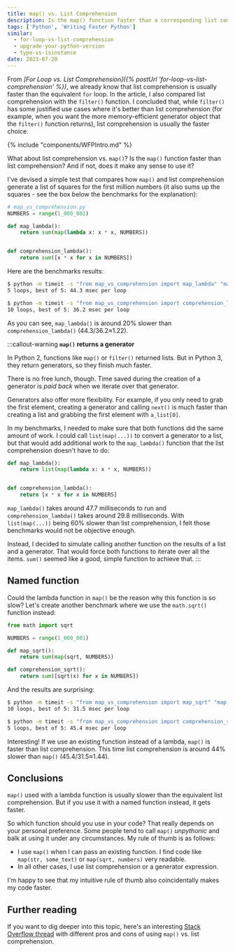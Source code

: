 ```yaml
---
title: map() vs. List Comprehension
description: Is the map() function faster than a corresponding list comprehension? That depends! Let's see how using lambda functions can affect the performance of map().
tags: ['Python', 'Writing Faster Python']
similar:
  - for-loop-vs-list-comprehension
  - upgrade-your-python-version
  - type-vs-isinstance
date: 2023-07-20
---
```


From *[For Loop vs. List Comprehension]({% postUrl 'for-loop-vs-list-comprehension' %})*, we already know that list comprehension is usually faster than the equivalent `for` loop. In the article, I also compared list comprehension with the `filter()` function. I concluded that, while `filter()` has some justified use cases where it's better than list comprehension (for example, when you want the more memory-efficient generator object that the `filter()` function returns), list comprehension is usually the faster choice.

{% include "components/WFPIntro.md" %}

What about list comprehension vs. `map()`? Is the `map()` function faster than list comprehension? And if not, does it make any sense to use it?

I've devised a simple test that compares how `map()` and list comprehension generate a list of squares for the first million numbers (it also sums up the squares - see the box below the benchmarks for the explanation):

```python
# map_vs_comprehension.py
NUMBERS = range(1_000_001)

def map_lambda():
    return sum(map(lambda x: x * x, NUMBERS))


def comprehension_lambda():
    return sum([x * x for x in NUMBERS])
```

Here are the benchmarks results:

```bash
$ python -m timeit -s "from map_vs_comprehension import map_lambda" "map_lambda()"
5 loops, best of 5: 44.3 msec per loop

$ python -m timeit -s "from map_vs_comprehension import comprehension_lambda" "comprehension_lambda()"
10 loops, best of 5: 36.2 msec per loop
```

As you can see, `map_lambda()` is around 20% slower than `comprehension_lambda()` (44.3/36.2≈1.22).

:::callout-warning
**`map()` returns a generator**

In Python 2, functions like `map()` or `filter()` returned lists. But in Python 3, they return generators, so they finish much faster.

There is no free lunch, though. Time saved during the creation of a generator is *paid back* when we iterate over that generator.

Generators also offer more flexibility. For example, if you only need to grab the first element, creating a generator and calling `next()` is much faster than creating a list and grabbing the first element with `a_list[0]`.

In my benchmarks, I needed to make sure that both functions did the same amount of work. I could call `list(map(...))` to convert a generator to a list, but that would add additional work to the `map_lambda()` function that the list comprehension doesn't have to do:

```python
def map_lambda():
    return list(map(lambda x: x * x, NUMBERS))


def comprehension_lambda():
    return [x * x for x in NUMBERS]
```

`map_lambda()` takes around 47.7 milliseconds to run and `comprehension_lambda()` takes around 29.8 milliseconds. With `list(map(...))` being 60% slower than list comprehension, I felt those benchmarks would not be objective enough.

Instead, I decided to simulate calling another function on the results of a list and a generator. That would force both functions to iterate over all the items. `sum()` seemed like a good, simple function to achieve that.
:::

## Named function

Could the lambda function in `map()` be the reason why this function is so slow? Let's create another benchmark where we use the `math.sqrt()` function instead:

```python
from math import sqrt

NUMBERS = range(1_000_001)

def map_sqrt():
    return sum(map(sqrt, NUMBERS))

def comprehension_sqrt():
    return sum([sqrt(x) for x in NUMBERS])
```

And the results are surprising:

```bash
$ python -m timeit -s "from map_vs_comprehension import map_sqrt" "map_sqrt()"
10 loops, best of 5: 31.5 msec per loop

$ python -m timeit -s "from map_vs_comprehension import comprehension_sqrt" "comprehension_sqrt()"
5 loops, best of 5: 45.4 msec per loop
```

Interesting! If we use an existing function instead of a lambda, `map()` is faster than list comprehension. This time list comprehension is around 44% slower than `map()` (45.4/31.5≈1.44).

## Conclusions

`map()` used with a lambda function is usually slower than the equivalent list comprehension. But if you use it with a named function instead, it gets faster.

So which function should you use in your code? That really depends on your personal preference. Some people tend to call `map()` *unpythonic* and balk at using it under any circumstances. My rule of thumb is as follows:

* I use `map()` when I can pass an existing function. I find code like `map(str, some_text)` or `map(sqrt, numbers)` very readable.
* In all other cases, I use list comprehension or a generator expression.

I'm happy to see that my intuitive rule of thumb also coincidentally makes my code faster.

## Further reading

If you want to dig deeper into this topic, here's an interesting [Stack Overflow thread](https://stackoverflow.com/questions/1247486/list-comprehension-vs-map) with different pros and cons of using `map()` vs. list comprehension.
